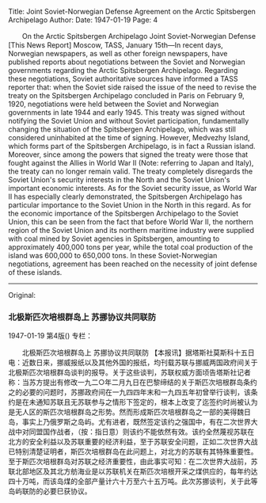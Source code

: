 Title: Joint Soviet-Norwegian Defense Agreement on the Arctic Spitsbergen Archipelago
Author:
Date: 1947-01-19
Page: 4

　　On the Arctic Spitsbergen Archipelago
    Joint Soviet-Norwegian Defense
    [This News Report] Moscow, TASS, January 15th—In recent days, Norwegian newspapers, as well as other foreign newspapers, have published reports about negotiations between the Soviet and Norwegian governments regarding the Arctic Spitsbergen Archipelago. Regarding these negotiations, Soviet authoritative sources have informed a TASS reporter that: when the Soviet side raised the issue of the need to revise the treaty on the Spitsbergen Archipelago concluded in Paris on February 9, 1920, negotiations were held between the Soviet and Norwegian governments in late 1944 and early 1945. This treaty was signed without notifying the Soviet Union and without Soviet participation, fundamentally changing the situation of the Spitsbergen Archipelago, which was still considered uninhabited at the time of signing. However, Medvezhy Island, which forms part of the Spitsbergen Archipelago, is in fact a Russian island. Moreover, since among the powers that signed the treaty were those that fought against the Allies in World War II (Note: referring to Japan and Italy), the treaty can no longer remain valid. The treaty completely disregards the Soviet Union's security interests in the North and the Soviet Union's important economic interests. As for the Soviet security issue, as World War II has especially clearly demonstrated, the Spitsbergen Archipelago has particular importance to the Soviet Union in the North in this regard. As for the economic importance of the Spitsbergen Archipelago to the Soviet Union, this can be seen from the fact that before World War II, the northern region of the Soviet Union and its northern maritime industry were supplied with coal mined by Soviet agencies in Spitsbergen, amounting to approximately 400,000 tons per year, while the total coal production of the island was 600,000 to 650,000 tons. In these Soviet-Norwegian negotiations, agreement has been reached on the necessity of joint defense of these islands.



<hr /> 

Original: 


### 北极斯匹次培根群岛上  苏挪协议共同联防

1947-01-19
第4版()
专栏：

　　北极斯匹次培根群岛上
    苏挪协议共同联防
    【本报讯】据塔斯社莫斯科十五日电：近数日来，挪威报纸以及其他外国的报纸，均刊载苏联与挪威两国政府间关于北极斯匹次培根群岛谈判的报导。关于这些谈判，苏联权威方面顷告塔斯社记者称：当苏方提出有修改一九二○年二月九日在巴黎缔结的关于斯匹次培根群岛条约之的必要的问题时，苏挪政府间在一九四四年末和一九四五年初曾举行谈判，该条约是在未通知苏联且无苏联参与之情形下签定的，根本上改变了迄签约时尚被认为是无人区的斯匹次培根群岛之形势。然而形成斯匹次培根群岛之一部的美得魏日岛，事实上乃俄罗斯之岛屿。尤有进者，既然签定该约之强国中，有在二次世界大战中对同盟国作战者，（按：指日意）则该约不能依然有效。该约全然蔑视苏联在北方的安全利益以及苏联重要的经济利益，至于苏联安全问题，正如二次世界大战已特别清楚证明者，斯匹次培根群岛在此问题上，对北方的苏联有其特殊重要性。至于斯匹次培根群岛对苏联之经济重要性，由此事实可知：在二次世界大战前，苏联北部地区及其北方舫海业是以苏联机关在斯匹次培根开采之煤供应的，每年约达四十万吨，而该岛煤的全部产量计六十万至六十五万吨。此次苏挪谈判，关于此等岛屿联防的必要巳获协议。

